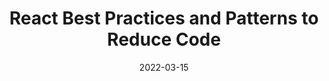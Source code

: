 ---
date: 2022-03-15
draft: true
publisher: thepracticaldev
tags:
  - react
  - development
  - optimization
target_url: https://dev.to/devsmitra/react-best-practices-and-patterns-to-reduce-code-2bff
title: React Best Practices and Patterns to Reduce Code
---